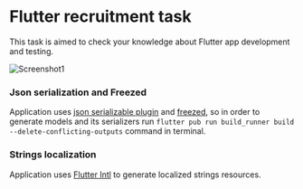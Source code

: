 # Flutter recruitment task

This task is aimed to check your knowledge about Flutter app development and testing.

![Screenshot1](https://raw.githubusercontent.com/netguru/flutter-recruitment-task/master/previews/Screenshot_1.png)

### Json serialization and Freezed
Application uses [json serializable plugin](https://pub.dev/packages/json_serializable) and [freezed](https://pub.dev/packages/freezed), so in order to generate models and its serializers run `flutter pub run build_runner build --delete-conflicting-outputs` command in terminal.

### Strings localization
Application uses [Flutter Intl](https://plugins.jetbrains.com/plugin/13666-flutter-intl) to generate localized strings resources.

